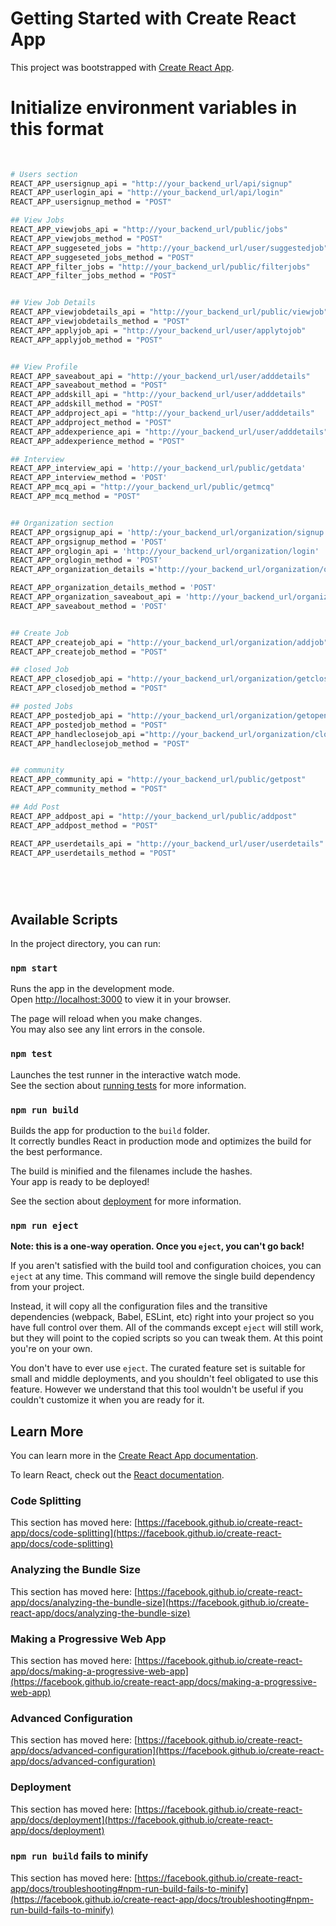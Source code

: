 # Getting Started with Create React App

This project was bootstrapped with [Create React App](https://github.com/facebook/create-react-app).


# Initialize environment variables in this format

``` bash
    
    
# Users section
REACT_APP_usersignup_api = "http://your_backend_url/api/signup"
REACT_APP_userlogin_api = "http://your_backend_url/api/login"
REACT_APP_usersignup_method = "POST"

## View Jobs
REACT_APP_viewjobs_api = "http://your_backend_url/public/jobs"
REACT_APP_viewjobs_method = "POST"
REACT_APP_suggeseted_jobs = "http://your_backend_url/user/suggestedjob"
REACT_APP_suggeseted_jobs_method = "POST"
REACT_APP_filter_jobs = "http://your_backend_url/public/filterjobs"
REACT_APP_filter_jobs_method = "POST"


## View Job Details
REACT_APP_viewjobdetails_api = "http://your_backend_url/public/viewjob"
REACT_APP_viewjobdetails_method = "POST"
REACT_APP_applyjob_api = "http://your_backend_url/user/applytojob"
REACT_APP_applyjob_method = "POST"


## View Profile
REACT_APP_saveabout_api = "http://your_backend_url/user/adddetails"
REACT_APP_saveabout_method = "POST"
REACT_APP_addskill_api = "http://your_backend_url/user/adddetails"
REACT_APP_addskill_method = "POST"
REACT_APP_addproject_api = "http://your_backend_url/user/adddetails"
REACT_APP_addproject_method = "POST"
REACT_APP_addexperience_api = "http://your_backend_url/user/adddetails"
REACT_APP_addexperience_method = "POST"

## Interview
REACT_APP_interview_api = 'http://your_backend_url/public/getdata'
REACT_APP_interview_method = 'POST'
REACT_APP_mcq_api = "http://your_backend_url/public/getmcq"
REACT_APP_mcq_method = "POST"


## Organization section
REACT_APP_orgsignup_api = 'http/:/your_backend_url/organization/signup'
REACT_APP_orgsignup_method = 'POST'
REACT_APP_orglogin_api = 'http://your_backend_url/organization/login'
REACT_APP_orglogin_method = 'POST'
REACT_APP_organization_details ='http://your_backend_url/organization/organizationdetails'

REACT_APP_organization_details_method = 'POST'
REACT_APP_organization_saveabout_api = 'http://your_backend_url/organization/addorganization'
REACT_APP_saveabout_method = 'POST'


## Create Job
REACT_APP_createjob_api = "http://your_backend_url/organization/addjob"
REACT_APP_createjob_method = "POST"

## closed Job
REACT_APP_closedjob_api = "http://your_backend_url/organization/getclosedjobs"
REACT_APP_closedjob_method = "POST"

## posted Jobs
REACT_APP_postedjob_api = "http://your_backend_url/organization/getopenjobs"
REACT_APP_postedjob_method = "POST"
REACT_APP_handleclosejob_api ="http://your_backend_url/organization/closejob"
REACT_APP_handleclosejob_method = "POST"


## community
REACT_APP_community_api = "http://your_backend_url/public/getpost"
REACT_APP_community_method = "POST"

## Add Post
REACT_APP_addpost_api = "http://your_backend_url/public/addpost"
REACT_APP_addpost_method = "POST"

REACT_APP_userdetails_api = "http://your_backend_url/user/userdetails"
REACT_APP_userdetails_method = "POST"



    


```


## Available Scripts

In the project directory, you can run:

### `npm start`

Runs the app in the development mode.\
Open [http://localhost:3000](http://localhost:3000) to view it in your browser.

The page will reload when you make changes.\
You may also see any lint errors in the console.

### `npm test`

Launches the test runner in the interactive watch mode.\
See the section about [running tests](https://facebook.github.io/create-react-app/docs/running-tests) for more information.

### `npm run build`

Builds the app for production to the `build` folder.\
It correctly bundles React in production mode and optimizes the build for the best performance.

The build is minified and the filenames include the hashes.\
Your app is ready to be deployed!

See the section about [deployment](https://facebook.github.io/create-react-app/docs/deployment) for more information.

### `npm run eject`

**Note: this is a one-way operation. Once you `eject`, you can't go back!**

If you aren't satisfied with the build tool and configuration choices, you can `eject` at any time. This command will remove the single build dependency from your project.

Instead, it will copy all the configuration files and the transitive dependencies (webpack, Babel, ESLint, etc) right into your project so you have full control over them. All of the commands except `eject` will still work, but they will point to the copied scripts so you can tweak them. At this point you're on your own.

You don't have to ever use `eject`. The curated feature set is suitable for small and middle deployments, and you shouldn't feel obligated to use this feature. However we understand that this tool wouldn't be useful if you couldn't customize it when you are ready for it.

## Learn More

You can learn more in the [Create React App documentation](https://facebook.github.io/create-react-app/docs/getting-started).

To learn React, check out the [React documentation](https://reactjs.org/).

### Code Splitting

This section has moved here: [https://facebook.github.io/create-react-app/docs/code-splitting](https://facebook.github.io/create-react-app/docs/code-splitting)

### Analyzing the Bundle Size

This section has moved here: [https://facebook.github.io/create-react-app/docs/analyzing-the-bundle-size](https://facebook.github.io/create-react-app/docs/analyzing-the-bundle-size)

### Making a Progressive Web App

This section has moved here: [https://facebook.github.io/create-react-app/docs/making-a-progressive-web-app](https://facebook.github.io/create-react-app/docs/making-a-progressive-web-app)

### Advanced Configuration

This section has moved here: [https://facebook.github.io/create-react-app/docs/advanced-configuration](https://facebook.github.io/create-react-app/docs/advanced-configuration)

### Deployment

This section has moved here: [https://facebook.github.io/create-react-app/docs/deployment](https://facebook.github.io/create-react-app/docs/deployment)

### `npm run build` fails to minify

This section has moved here: [https://facebook.github.io/create-react-app/docs/troubleshooting#npm-run-build-fails-to-minify](https://facebook.github.io/create-react-app/docs/troubleshooting#npm-run-build-fails-to-minify)

